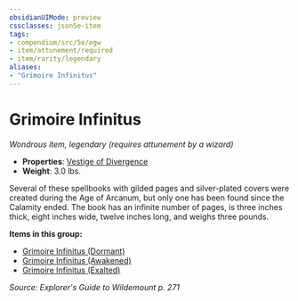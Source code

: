 ```yaml
---
obsidianUIMode: preview
cssclasses: json5e-item
tags:
- compendium/src/5e/egw
- item/attunement/required
- item/rarity/legendary
aliases: 
- "Grimoire Infinitus"
---
```

# Grimoire Infinitus
*Wondrous item, legendary (requires attunement by a wizard)*  

- **Properties**: [Vestige of Divergence](Mechanics/Rules/item-properties.md#Vestige%20of%20Divergence)
- **Weight**: 3.0 lbs.

Several of these spellbooks with gilded pages and silver-plated covers were created during the Age of Arcanum, but only one has been found since the Calamity ended. The book has an infinite number of pages, is three inches thick, eight inches wide, twelve inches long, and weighs three pounds.

**Items in this group:**

- [Grimoire Infinitus (Dormant)](Mechanics/items/grimoire-infinitus-dormant-egw.md)
- [Grimoire Infinitus (Awakened)](Mechanics/items/grimoire-infinitus-awakened-egw.md)
- [Grimoire Infinitus (Exalted)](Mechanics/items/grimoire-infinitus-exalted-egw.md)

*Source: Explorer's Guide to Wildemount p. 271*
